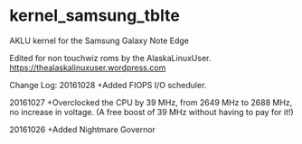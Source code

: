 # kernel_samsung_tblte
AKLU kernel for the Samsung Galaxy Note Edge

Edited for non touchwiz roms by the AlaskaLinuxUser. https://thealaskalinuxuser.wordpress.com

Change Log:
20161028
+Added FIOPS I/O scheduler.

20161027
+Overclocked the CPU by 39 MHz, from 2649 MHz to 2688 MHz, no increase in voltage.
(A free boost of 39 MHz without having to pay for it!)

20161026
+Added Nightmare Governor
